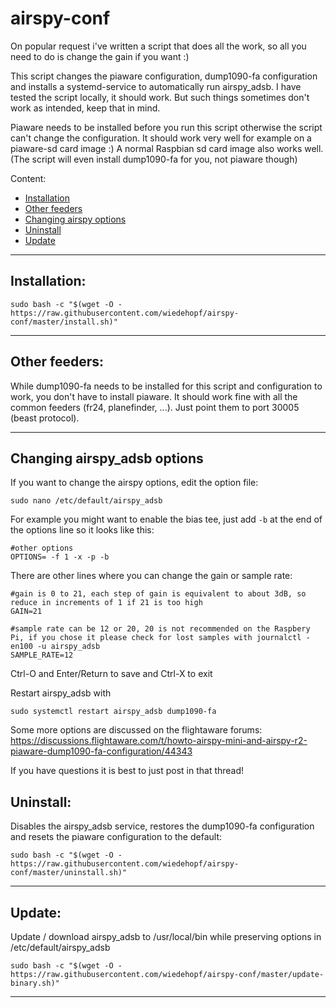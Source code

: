 # airspy-conf

On popular request i've written a script that does all the work, so all you need to do is change the gain if you want :)

This script changes the piaware configuration, dump1090-fa configuration and installs a systemd-service to automatically run airspy_adsb.
I have tested the script locally, it should work. But such things sometimes don't work as intended, keep that in mind.

Piaware needs to be installed before you run this script otherwise the script can't change the configuration.
It should work very well for example on a piaware-sd card image :)
A normal Raspbian sd card image also works well. (The script will even install dump1090-fa for you, not piaware though)

Content:
* [Installation](https://github.com/wiedehopf/airspy-conf#installation)
* [Other feeders](https://github.com/wiedehopf/airspy-conf#other-feeders)
* [Changing airspy options](https://github.com/wiedehopf/airspy-conf#Changing-airspy_adsb-options)
* [Uninstall](https://github.com/wiedehopf/airspy-conf#Uninstall)
* [Update](https://github.com/wiedehopf/airspy-conf#Update)
---

## Installation:

```
sudo bash -c "$(wget -O - https://raw.githubusercontent.com/wiedehopf/airspy-conf/master/install.sh)"
```
---
## Other feeders:

While dump1090-fa needs to be installed for this script and configuration to work, you don't have to install piaware.
It should work fine with all the common feeders (fr24, planefinder, ...).
Just point them to port 30005 (beast protocol).

---
## Changing airspy_adsb options

If you want to change the airspy options, edit the option file:

```
sudo nano /etc/default/airspy_adsb
```

For example you might want to enable the bias tee, just add `-b` at the end of the options line so it looks like this:
```
#other options
OPTIONS= -f 1 -x -p -b
```
There are other lines where you can change the gain or sample rate:
```
#gain is 0 to 21, each step of gain is equivalent to about 3dB, so reduce in increments of 1 if 21 is too high
GAIN=21

#sample rate can be 12 or 20, 20 is not recommended on the Raspbery Pi, if you chose it please check for lost samples with journalctl -en100 -u airspy_adsb
SAMPLE_RATE=12
```

Ctrl-O and Enter/Return to save and Ctrl-X to exit

Restart airspy_adsb with
```
sudo systemctl restart airspy_adsb dump1090-fa
```

Some more options are discussed on the flightaware forums:
https://discussions.flightaware.com/t/howto-airspy-mini-and-airspy-r2-piaware-dump1090-fa-configuration/44343

If you have questions it is best to just post in that thread!

## Uninstall:

Disables the airspy_adsb service, restores the dump1090-fa configuration and resets the piaware configuration to the default:
```
sudo bash -c "$(wget -O - https://raw.githubusercontent.com/wiedehopf/airspy-conf/master/uninstall.sh)"
```
---

## Update:
Update / download airspy_adsb to /usr/local/bin while preserving options in /etc/default/airspy_adsb

```
sudo bash -c "$(wget -O - https://raw.githubusercontent.com/wiedehopf/airspy-conf/master/update-binary.sh)"
```
----
